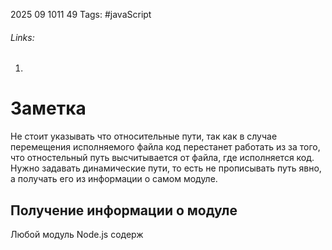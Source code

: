 2025 09 1011 49
Tags: #javaScript 
###### Links: 
1) 
# Заметка
Не стоит указывать что относительные пути, так как в случае перемещения исполняемого файла код перестанет работать из за того, что отностельный путь высчитывается от файла, где исполняется код.
Нужно задавать динамические пути, то есть не прописывать путь явно, а получать его из информации о самом модуле.
## Получение информации о модуле
Любой модуль Node.js содерж